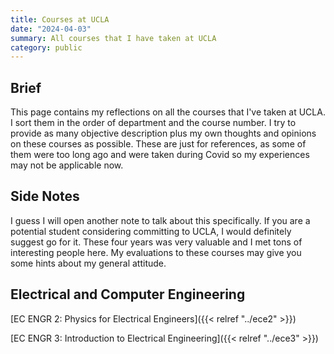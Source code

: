 ```yaml
---
title: Courses at UCLA
date: "2024-04-03"
summary: All courses that I have taken at UCLA
category: public
---
```


## Brief

This page contains my reflections on all the courses that I've taken at UCLA. I sort them in the order of department and the course number. I try to provide as many objective description plus my own thoughts and opinions on these courses as possible. These are just for references, as some of them were too long ago and were taken during Covid so my experiences may not be applicable now.

## Side Notes

I guess I will open another note to talk about this specifically. If you are a potential student considering committing to UCLA, I would definitely suggest go for it. These four years was very valuable and I met tons of interesting people here. My evaluations to these courses may give you some hints about my general attitude.

## Electrical and Computer Engineering

[EC ENGR 2: Physics for Electrical Engineers]({{< relref "../ece2" >}})

[EC ENGR 3: Introduction to Electrical Engineering]({{< relref "../ece3" >}})

<!-- [EC ENGR 100: Electrical and Electronic Circuits]({{< relref "/post/course-at-ucla/courses-des/ece/ece10" >}})

[EC ENGR 101A: Engineering Electromagnetics]({{< relref "/post/course-at-ucla/courses-des/ece/ece101A" >}})

[EC ENGR 102: Systems and Signals]({{< relref "/post/course-at-ucla/courses-des/ece/ece102" >}})

[EC ENGR 113: Digital Signal Processing]({{< relref "/post/course-at-ucla/courses-des/ece/ece113" >}})

[EC ENGR 115C: Digital Electronic Circuits]({{< relref "/post/course-at-ucla/courses-des/ece/ece115c" >}})

[EC ENGR 121B: Principles of Semiconductor Device Design]({{< relref "/post/course-at-ucla/courses-des/ece/ece121b" >}})

[EC ENGR 132A: Introduction to Communication Systems]({{< relref "/post/course-at-ucla/courses-des/ece/ece132a" >}})

[EC ENGR 132B: Data Communications and Telecommunication Networks]({{< relref "/post/course-at-ucla/courses-des/ece/ece132b" >}})

[EC ENGR 141: Principles of Feedback Control]({{< relref "/post/course-at-ucla/courses-des/ece/ece141" >}})

[EC ENGR C143A: Neural Signal Processing]({{< relref "/post/course-at-ucla/courses-des/ece/ecec143a" >}})

[EC ENGR C147: Neural Networks and Deep Learning]({{< relref "/post/course-at-ucla/courses-des/ece/ecec147" >}})

[EC ENGR M148: Introduction to Data Science]({{< relref "/post/course-at-ucla/courses-des/ece/ecem148" >}})

[EC ENGR 149: Foundations of Computer Vision]({{< relref "/post/course-at-ucla/courses-des/ece/ece149" >}})

[EC ENGR 180DA/DW: Systems Design]({{< relref "/post/course-at-ucla/courses-des/ece/ece180daw" >}})

[EC ENGR 188: Special Courses in Electrical Engineering: Engineering Interactive System]({{< relref "/post/course-at-ucla/courses-des/ece/ece188" >}})

[EC ENGR 239AS: Special Topics in Signals and Systems: Neural Networks and Deep Learning 2]({{< relref "/post/course-at-ucla/courses-des/ece/ece188" >}}) -->
